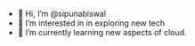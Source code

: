 - 👋 Hi, I’m @sipunabiswal
- 👀 I’m interested in in exploring new tech
- 🌱 I’m currently learning new aspects of cloud.


<!---
sipunabiswal/sipunabiswal is a ✨ special ✨ repository because its `README.md` (this file) appears on your GitHub profile.
You can click the Preview link to take a look at your changes.
--->
